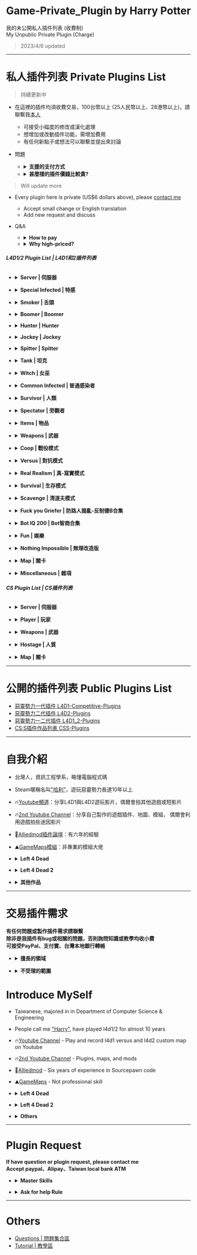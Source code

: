 # Game-Private_Plugin by Harry Potter
我的未公開私人插件列表 (收費制)<br/>
My Unpublic Private Plugin (Charge) 
> 2023/4/6 updated

- - - -
# 私人插件列表 Private Plugins List
> 持續更新中
* 在這裡的插件均須收費交易，100台幣以上 (25人民幣以上、28港幣以上)，請聯繫我[本人](https://steamcommunity.com/profiles/76561198026784913)
  * 可接受小幅度的修改或漢化處理
  * 想增加或改動插件功能，需增加費用
  * 有任何新點子或想法可以聯繫並提出來討論
* 問題
  * <details><summary><b>支援的支付方式</b></summary>

    * Paypal
    * 台灣本地銀行轉帳
    * 支付宝
  </details>

  * <details><summary><b>甚麼樣的插件價錢比較貴?</b></summary>

    * 支援翻譯
    * 支援資料庫
    * 多個指令與命令功能
    * 支援Gamedata (windows、linux)
    * 支援其他遊戲
    * 支援其他插件不衝突
  </details>

> Will update more
* Every plugin here is private (US$6 dollars above), please [contact me](https://steamcommunity.com/profiles/76561198026784913)
  * Accept small change or English translation
  * Add new request and discuss
* Q&A
  * <details><summary><b>How to pay</b></summary>

    * Paypal
    * Taiwanese local bank
    * Alipay
  </details>
  
  * <details><summary><b>Why high-priced?</b></summary>

    * Support Translation
    * Support Database
    * Multi cvars and commands
    * Support Gamedata (windows、linux)
    * Support other games
    * Support other plugins
  </details>

###### **L4D1/2 Plugin List | L4D1和2插件列表**
* <details><summary><b>Server | 伺服器</b></summary>

  * [server_vpn_hop](/Plugin_插件/Server_伺服器/server_vpn_hop): Type Command to show Vpn List
    * 輸入指令顯示 Server/Vpn 列表
  * [l4d_slot_vote](/Plugin_插件/Server_伺服器/l4d_slot_vote): Allow players to change server slots by using vote. + Kick non-admin spectators
    * 允許玩家使用命令更改伺服器人數上限 + 踢除非管理員的所有旁觀者
  * [sm_PlayerTime](/Plugin_插件/Server_伺服器/sm_PlayerTime): Showing the time played on record in Game Stats while player joins the server
    * 當玩家連線進來伺服器之後，顯示玩家的遊戲時數
  * [l4d_vote_block](/Plugin_插件/Server_伺服器/l4d_vote_block): Unable to call valve vote depending on gamemode and difficulty.
    * 根據遊戲模式和難度禁止使用Esc->發起投票
  * [l4d2_scripted_hud](/Plugin_插件/Server_伺服器/l4d2_scripted_hud): Display text for up to 5 scripted HUD slots on the screen.
    * 在玩家畫面上方五個Hud位置顯示不同的特殊文字
  * [readyup](/Plugin_插件/Server_伺服器/readyup): Ready-up plugin
    * 準備才能開始遊戲的插件
  * [pause](/Plugin_插件/Server_伺服器/pause): Pause plugin
    * 暫停遊戲的插件
  * [l4d_playerjoining](/Plugin_插件/Server_伺服器/l4d_playerjoining): Informs other players when a client connects to the server and changes teams.
    * 當玩家更換隊伍、連線、離開伺服器之時，通知所有玩家
  * [server_welcome_message](/Plugin_插件/Server_伺服器/server_welcome_message): Display Welcome Message to new players (support translation)
    * 玩家加入伺服器後，聊天視窗顯示歡迎訊息 (支援多國語言)
  * [l4d_scoreboard_panel](/Plugin_插件/Server_伺服器/l4d_scoreboard_panel): Display a sourcemod panel when players press the SCORE key.
    * 按下Tab之後出現玩家列表介面，顯示每個玩家的狀態
  * [l4d_ragdoll_clear](/Plugin_插件/Server_伺服器/l4d_ragdoll_clear): Clear survivor/common infected/S.I./Witch ragdolls when they die.
    * 當人類、普通感染者、特感、Witch死亡時，他們的屍體立即消失並清除
  * [l4d_team_unscramble](/Plugin_插件/Server_伺服器/l4d_team_unscramble): Puts players on the right team after map/campaign change and provides API.
    * 換圖或者換關卡之後，將玩家還原到上次所在的隊伍
</details>

* <details><summary><b>Special Infected | 特感</b></summary>

  * [l4d_cso_zombie_Regeneration](https://github.com/fbef0102/L4D1_2-Plugins/tree/master/l4d_cso_zombie_Regeneration): The zombies have grown stronger, now they are able to heal their injuries by standing still without receiving any damage.
    * (公開) 殭屍變得更強大，他們只要站著不動便可以自癒傷勢　(仿CSO惡靈降世 殭屍技能)
  * [1vSpecials](/Plugin_插件/Special_Infected_特感/1vSpecials): Special infected incaps survivors and die + set each scratch damage + skip getup animation
    * 特感控到倖存者之後造成一定傷害並處死 + 設置每個特感的抓傷 + 略過起身動畫
  * [l4d_ssi_teleport_fix](/Plugin_插件/Special_Infected_特感/l4d_ssi_teleport_fix): Teleport AI Infected player to the teammate who is much nearer to survivors.
    * 傳送比較遠的AI特感到靠近倖存者的特感隊友附近
  * [l4d_si_slowdown](/Plugin_插件/Special_Infected_特感/l4d_si_slowdown): Manages the gunfire slowdown for infected team
    * 依據槍械種類修改特感隊伍的槍緩速度
  * [l4d_kick_stuck_infected](/Plugin_插件/Special_Infected_特感/l4d_kick_stuck_infected): Kick special infected bots if they don't attack and can't be seen by survivors within certain time
    * AI 特感一段時間內不攻擊或卡住將會被處死
  * [l4d_infected_speed_boost](/Plugin_插件/Special_Infected_特感/l4d_infected_speed_boost): L4D1/2 infected get speed boost while duck or climbing the ladder
    * 特感在爬梯或蹲下期間自動加速移動
</details>

* <details><summary><b>Smoker | 舌頭</b></summary>

  * [l4d_smoker_pull_weapon_drop](/Plugin_插件/Smoker_舌頭/l4d_smoker_pull_weapon_drop): Random weapon drops when pulled by smoker
    * 被Smoker拉走的時候強制掉落手上的武器
</details>

* <details><summary><b>Boomer | Boomer</b></summary>

  * [l4d_Nauseating_boomer](/Plugin_插件/Boomer_Boomer/l4d_Nauseating_boomer): Allows for unique Boomer abilities to spread its nauseating bile.
    * 增強Boomer，賦予多種超能力成為超級肥宅
</details>

* <details><summary><b>Hunter | Hunter</b></summary>

  * [l4d_hunter_destructive](/Plugin_插件/Hunter_Hunter/l4d_hunter_destructive): Allows for unique Hunter abilities to the destructive beast.
    * 增強Hunter，賦予多種超能力成為毀滅性的野獸
</details>

* <details><summary><b>Jockey | Jockey</b></summary>

  * [l4d2_Sinister_Jockey](/Plugin_插件/Jockey_Jockey/l4d2_Sinister_Jockey): Allows for unique Jockey abilities to empower the small tyrant.
    * 增強Jockey，賦予多種超能力成為小小的暴君
  * [l4d2_jockey_continue_incap_ride](/Plugin_插件/Jockey_Jockey/l4d2_jockey_continue_incap_ride): Allows jockeys to continue riding survivors after they would be incapacitated
    * Jockey可以繼續騎即將要倒地的倖存者
</details>

* <details><summary><b>Spitter | Spitter</b></summary>

  * [L4D2_Spitter_Supergirl](/Plugin_插件/Spitter_Spitter/L4D2_Spitter_Supergirl): Adds a host of abilities to the Spitter to add Supergirl like powers.
    * 增強Spitter，賦予多種超能力成為超能小妹妹
  * [l4d2_spitter_spit_hell](/Plugin_插件/Spitter_Spitter/l4d2_spitter_spit_hell): A pool of Spit starts to damage survivors immediately instead of zero damage while spreading
    * Spitter的酸液剛開始擴散之時對人類是0傷害改變成能造成傷害
</details>

* <details><summary><b>Tank | 坦克</b></summary>

  * [l4d2_tdr](/Plugin_插件/Tank_坦克/l4d2_tdr): Displays Damage Information on Tank Death.
    * Tank死亡時顯示對Tank造成傷害統計表
  * [l4d_tank_count](/Plugin_插件/Tank_坦克/l4d_tank_count): Show how long is tank alive, how much damage done, and tank incap/death/punch/rock/car statistics
    * Tank死亡時顯示Tank存活多長時間、對倖存者造成的 倒地/死亡/總傷害/拳頭/石頭/車子 統計表
  * [l4d_NoEscapeTank](/Plugin_插件/Tank_坦克/l4d_NoEscapeTank): No Tank Spawn as the rescue vehicle is coming
    * 救援載具來臨之後不會有Tank來襲
  * [skip_tank_taunt](/Plugin_插件/Tank_坦克/skip_tank_taunt): Skip Tank Victory + Speed up Obstacle animation playback
    * Tank爬行障礙物速度變快 + 略過咆哮勝利動畫
  * [l4d_tank_speed_boost](/Plugin_插件/Tank_坦克/l4d_tank_speed_boost): Increase Tank speed until hitting survivors
    * Tank爬行障礙物速度與移動速度逐漸變快直到打到倖存者為止 
  * [l4d_tankhud](/Plugin_插件/Tank_坦克/l4d_tankhud): Show tank hud for infected team and spectators
    * 為特感者隊伍與旁觀者展示Tank介面，顯示血量與控制權
  * [l4d_burn_tank_penalty](/Plugin_插件/Tank_坦克/l4d_burn_tank_penalty): Get slowdown while burning the tank
    * 燃燒Tank的玩家會被減速慢行
</details>

* <details><summary><b>Witch | 女巫</b></summary>
  
  * [witch_target_override](https://github.com/fbef0102/L4D1_2-Plugins/tree/master/witch_target_override): Change target when the witch incapacitates or kills victim + witchs auto follow survivors
    * (公開) Witch會自動跟蹤你，一旦驚嚇到她，不殺死任何人絕不罷休
  * [l4d_witch_behind_fix](https://github.com/fbef0102/L4D1_2-Plugins/tree/master/l4d_witch_behind_fix): The witch turns back if nearby survivor scares her behind
    * (公開) 當有人在背後驚嚇Witch，Witch會秒轉身攻擊
  * [l4d_witch_realism_door_fix](https://github.com/fbef0102/L4D2-Plugins/tree/master/l4d_witch_realism_door_fix): Fixing witch can't break the door on Realism Normal、Advanced、Expert
    * (公開) 修正Witch在寫實模式下的一般難度、進階難度、專家難度，無法抓破門
  * [l4d_ultra_witch](/Plugin_插件/Witch_女巫/l4d_ultra_witch): The Witch's hit deals a set amount of damage instead of instantly incapping, while also sending the survivor flying.
    * Witch不會一抓倒地，而是擊飛倖存者
</details>

* <details><summary><b>Common Infected | 普通感染者</b></summary>

  * [l4d2_horde_equaliser](/Plugin_插件/Common_Infected_普通感染者/l4d2_horde_equaliser): Make certain event hordes finite
    * 控制地圖上的無限屍潮機關，將無限屍潮改為有限的殭屍數量
  * [l4d2_spawn_uncommons](/Plugin_插件/Common_Infected_普通感染者/l4d2_spawn_uncommons): Spawn Uncommon Infected on the map (Support The Last Stand New Model)
    * 地圖上生成特殊一般感染者，有鎮暴警察、CEDA人員、小丑、泥人、工人、吉米賽車手、墮落倖存者
  * [l4d2_bile_out_nav_negate_createbot](/Plugin_插件/Special_Infected_特感/l4d2_bile_out_nav_negate_createbot): If Vomit jar is thrown at the place which is out of map (NAV), negate bile effect
    * 當膽汁丟到地圖之外或普通殭屍追不到的地方，膽汁效果將會無效
</details>

* <details><summary><b>Survivor | 人類</b></summary>

  * [l4d2_supply_woodbox](https://github.com/fbef0102/L4D2-Plugins/tree/master/l4d2_supply_woodbox): Supply boxes are dropped randomly in the map every certain seconds to provide support for the fight against the zombies.
    * (公開) 地圖上隨機出現補給箱，提供人類強力支援 (仿CSO惡靈降世 補給箱)
  * [l4d2_item_hint](https://github.com/fbef0102/L4D2-Plugins/tree/master/l4d2_item_hint): When using 'Look' in vocalize menu, print corresponding item to chat area and make item glow or create spot marker/infeced maker like back 4 blood.
    * (公開) 使用語音雷達"看"可以標記任何物品、武器、地點、特感
  * [l4d_saferom_prevent_kit](/Plugin_插件/Survivor_人類/l4d_saferom_prevent_kit): Block Player from using Kit in Saferoom
    * 在安全區域內禁止人類使用治療包
  * [antisaferoomdooropen](/Plugin_插件/Survivor_人類/antisaferoomdooropen): Start Saferoom door anti open + teleport survivor back to safe area when leaving out saferoom until certain time pass
    * 起始安全室的安全門將會鎖住直到時間結束 + 沒有安全門的關卡一旦離開安全區域會傳送回起始安全區域
  * [l4d_survivor_damage_modify](/Plugin_插件/Survivor_人類/l4d_survivor_damage_modify): Modify damage done to survivors from Tank, SI, Witch, Common, Fall
    * 傷害比例調整插件，可自行調整 Tank/Witch/特感/小殭屍/跳樓 對人類造成的傷害比
  * [l4d_unstuck](/Plugin_插件/Survivor_人類/l4d_unstuck): Allows players to get themselves unstuck from charger glitches and level clips
    * 玩家使用命令解除自身卡住的狀態 (譬如卡死在地形或牆壁)
  * [L4D2_Stats_Percentage_UP](/Plugin_插件/Survivor_人類/L4D2_Stats_Percentage_UP): Simple MVP Statistics after command or in the end of the round
    * 使用指令或回合結束的時候顯示對CI、SI、Tank的擊傷統計表
  * [l4d_h_csm](/Plugin_插件/Survivor_人類/l4d_h_csm): Allows players to change their L4D1/2 character or model in-game!
    * 允許玩家在遊戲中更換一二代角色(外觀, 手 和 語音) 或是模組(只有外觀)
  * [l4d_telpeort_call](/Plugin_插件/Survivor_人類/l4d_telpeort_call): Teleport Call Menu
    * 呼叫傳送功能菜單，能傳送玩家到起點、終點、救援區域
  * [l4d_headshot_reward_sound](/Plugin_插件/Survivor_人類/l4d_headshot_reward_sound): Play Reward Sound when headshot
    * 特感或普通感染者爆頭的時候有獎勵提示與音效
  * [l4d2healthglow](/Plugin_插件/Survivor_人類/l4d2healthglow): Gives the Survivors a health glow around them.
    * 根據玩家生命值狀態給予輪廓光圈適當的顏色
  * [l4d_friendly_fire_stats](/Plugin_插件/Survivor_人類/l4d_friendly_fire_stats): Display all friendly fire dealt and received.
    * 顯示造成與受到的友傷以及兇手，有友傷統計
  * [l4d_dead_save_nodify](/Plugin_插件/Survivor_人類/l4d_dead_save_nodify): Notify people when survivor is dead or someone uses defibrillator to revive
    * 當玩家死亡或者從地獄被救活時，提示導演系統訊息
  * [l4d_pill_adrenaline_save](/Plugin_插件/Survivor_人類/l4d_pill_adrenaline_save): Player can throw adrenaline shot/pill at incapacitated teammates and help them get up immediately.
    * 玩家可以朝向倒地玩家扔手中的藥丸或腎上腺素，幫助他們快速救起
  * [l4d_more_supply](/Plugin_插件/Survivor_人類/l4d_more_supply): Player can take an item on the map multi times depends on 5+ survivors in server
    * 隨著玩家人數越多，地圖上的資源可以重複拿很多次
</details>

* <details><summary><b>Spectator | 旁觀者</b></summary>

  * [l4d2_spectating_cheat](https://github.com/fbef0102/L4D2-Plugins/tree/master/l4d2_spectating_cheat): A spectator who watching the survivor at first person view can now see the infected model glows though the wall
    * (公開) 旁觀者能看到特感的光圈，主要是用來更好的觀看體驗
  * [l4d_flashlight_speconly](/Plugin_插件/Spectator_旁觀者/l4d_flashlight_speconly): Attaches an extra flashlight to spectators and dead survivors.
    * 給死亡玩家或旁觀者手電筒，照亮地圖
</details>

* <details><summary><b>Items | 物品</b></summary>

  * [L4D_NoSafeRoomMedKits](/Plugin_插件/Items_物品/L4D_NoSafeRoomMedKits): No Safe Room Medkits
    * 刪除安全室的治療包並替換成別的物品
  * [ItemTracking](/Plugin_插件/Items_物品/ItemTracking): Control items limit on map
    * 控制地圖上的物品數量與限制
  * [AnnouceLaserAmmo](/Plugin_插件/Items_物品/AnnouceLaserAmmo): Display instruction hint when someone uses ammo or laser sight
    * 玩家補給子彈或雷射時顯示大大的提示給其他玩家看到
  * [l4d_medkit_status](/Plugin_插件/Items_物品/l4d_medkit_status): Report Personal Medkit Status when player used Medkits
    * 使用治療包時提示個人的治療包使用數量與狀態
  * [who_shot_gas](/Plugin_插件/Items_物品/who_shot_gas): Type !gas to disaply who shot the last gas can. + Announce when gas can being shot.
    * 誰他馬打爆汽油桶
</details>

* <details><summary><b>Weapons | 武器</b></summary>

  * [l4d_lasertag](https://github.com/fbef0102/L4D1_2-Plugins/tree/master/l4d_lasertag): Shows a laser for straight-flying fired projectiles
    * (公開) 開槍會有子彈光線
  * [l4d_wlimits](/Plugin_插件/Weapons_武器/l4d_wlimits): Restrict weapons individually or together
    * 限制每個武器可以拿取的數量，超過就不能拿取
  * [l4d2_zoom_level](/Plugin_插件/Weapons_武器/l4d2_zoom_level): Everyone can change zoom level for snipers by command.
    * 玩家使用指令調整狙擊鏡的遠近範圍 (可以看得更遠)
  * [l4d2_lasersight](/Plugin_插件/Weapons_武器/l4d2_lasersight): L4D2 Upgrade Laser Sights by using commands
    * 玩家使用指令升級紅外線雷射
</details>

* <details><summary><b>Coop | 戰役模式</b></summary> 

  * [l4d_tankAttackOnSpawn](https://github.com/fbef0102/L4D1_2-Plugins/tree/master/l4d_tankAttackOnSpawn): Forces AI tank to leave stasis and attack while spawn in coop.
    * (公開) 戰役模式之下Tank會主動前往攻擊倖存者而非待在原地等
  * [l4d_full_hp_map_transition](/Plugin_插件/Coop_戰役模式/l4d_full_hp_map_transition): Set survivor health when mission completes in coop mode
    * 戰役模式通關之時恢复並設定倖存者血量
  * [coopbosses_ifier](/Plugin_插件/Coop_戰役模式/coopbosses_ifier): Sets a tank and witch spawn point on every map in coop mode
    * 戰役模式下每一張地圖挑選隨機路程生成一隻Tank與一個Witch
</details>

* <details><summary><b>Versus | 對抗模式</b></summary> 

  * [l4d_zcs](/Plugin_插件/Versus_對抗模式/l4d_zcs): Allows infected team players to change their class in ghost mode.
    * 特感玩家可以在靈魂狀態自行切換特感種類
  * [versusbosses_ifier](/Plugin_插件/Versus_對抗模式/versusbosses_ifier): Sets a tank and witch spawn point on every map in versus
    * 對抗模式下每一張地圖挑選隨機路程生成一隻Tank與一個Witch
  * [l4d_trade_player](/Plugin_插件/Versus_對抗模式/l4d_trade_player): Type !trade to open a menu to select two players to swap, one from survivor team and another one from infected team.
    * 輸入!trade打開菜單選擇雙方隊伍一位玩家，然後全體投票決定兩位玩家交換隊伍
  * [l4d_ghost_FinaleSpawn](/Plugin_插件/Versus_對抗模式/l4d_ghost_FinaleSpawn): Adjust ghost infected spawn range on finales
    * 在救援關卡調整靈魂特感的復活距離
  * [l4d_ghost_checkpoint_spawn](/Plugin_插件/Versus_對抗模式/l4d_ghost_checkpoint_spawn): Changes to conditions for ghost spawning in start/end areas.
    * 靈魂特感能夠在安全室內復活
  * [l4d2_versus_scoremod](/Plugin_插件/Versus_對抗模式/l4d2_versus_scoremod): Override versus score depending on survivor health and damage bonus
    * 根據玩家的血量與傷害改變對抗模式的過關分數
</details>

* <details><summary><b>Real Realism | 真-寫實模式</b></summary> 

  * [l4d_expertrealism](https://github.com/fbef0102/L4D1_2-Plugins/tree/master/l4d_expertrealism): L4D1/2 Real Realism Mode (No Glow + No Hud)
    * (公開) L4D1/2 真寫實模式 (沒有光圈與介面)
  * [weapon_csgo_reload](https://github.com/fbef0102/L4D2-Plugins/tree/master/l4d2_weapon_csgo_reload): Weapon Quickswitch Reloading in L4D1+2
    * (公開) 將武器改成現代遊戲的裝子彈機制 (仿CS:GO切槍裝彈設定)
  * [l4d_dynamic_muzzle_flash](/Plugin_插件/Real_Realism_真寫實模式/l4d_dynamic_muzzle_flash): Adds dynamic muzzle flash to gunfire
    * 槍口增加逼真的閃光
  * [l4d2_melee_durability](/Plugin_插件/Real_Realism_真寫實模式/l4d2_melee_durability): Every melee weapons have durability, once run out durability, the melee weapon will be removed
    * 每個近戰武器都有耐久值，揮砍殭屍會消耗耐力，當耐久值耗盡時移除近戰武器
</details>

* <details><summary><b>Survival | 生存模式</b></summary> 

  * [survival_hp](/Plugin_插件/Survival_生存模式/survival_hp): Restore Health when survival begins.
    * 生存模式計時開始時候，恢复所有倖存者血量
  * [l4d_Teleport_Item](/Plugin_插件/Survival_生存模式/l4d_Teleport_Item): Open Menu to teleport items on the map.
    * 打開菜單傳送地圖上所有物品到身邊
  * [l4d2_survival_spectator_reset](/Plugin_插件/Survival_生存模式/l4d2_survival_spectator_reset): If player is spectator or player changes team after survival begins, he can not get the survival time record.
    * 生存模式計時開始之後，任何玩家切換到旁觀者、閒置、不在倖存者隊伍內，將無法獲得生存時間紀錄
  * [l4d_survival_setup](/Plugin_插件/Survival_生存模式/l4d_survival_setup): Set up weapon slots before survival starts
    * 生存模式開始之前設定自己想要拿取的武器與物品，下次回合開始之時會自動裝備
  * [l4d_survival_GasConfig](/Plugin_插件/Survival_生存模式/l4d_survival_GasConfig): Save and load gas configs
    * 生存模式開始之前設定汽油桶位置，下次回合開始之時汽油桶自動擺放
  * [l4d_survival_min_si_require](/Plugin_插件/Survival_生存模式/l4d_survival_min_si_require): Display Minimum SI requirement for full-team on each survival map.
    * 在聊天欄顯示該生存地圖的最少特感擊殺數
  * [l4d_survival_auto_recover](/Plugin_插件/Survival_生存模式/l4d_survival_auto_recover): Auto save survivors if incapacitated or hanging from ledge before survival begins
    * 生存模式計時開始之前，任何玩家倒地或掛邊會自動爬起來並恢复所有血量
</details>

* <details><summary><b>Scavenge | 清道夫模式</b></summary> 

  * [l4d2_scavenge_special_rule_end](/Plugin_插件/Scavenge_清道夫模式/l4d2_scavenge_special_rule_end): Display Scavenge score and time, checks various win conditions mid-round and forece end if necessary.
    * 顯示回合分數與時間，清道夫模式下新增不同的特殊勝利規則
</details>

* <details><summary><b>Fuck you Griefer | 防路人搗亂-反制傻B合集</b></summary>

  * [l4d_rescue_vehicle_leave_timer](https://github.com/fbef0102/L4D2-Plugins/tree/master/l4d_rescue_vehicle_leave_timer): When rescue vehicle arrived and a timer will display how many time left for vehicle leaving. If a player is not on rescue vehicle or zone, slay him
    * (公開) 救援來臨之後，未在時間內上救援載具逃亡的玩家將處死
  * [lockdown_system-l4d2](https://github.com/fbef0102/L4D1_2-Plugins/tree/master/lockdown_system-l4d2): Locks Saferoom Door Until Someone Opens It.
    * (公開) 倖存者必須等待時間到並合力對抗屍潮與Tank才能打開終點安全門
  * [L4DVSAutoSpectateOnAFK](https://github.com/fbef0102/L4D1_2-Plugins/tree/master/L4DVSAutoSpectateOnAFK): Forces survivors and infected to spectate if they're AFK after certain time
    * (公開) AFK的玩家將會被旁觀並且踢出伺服器
  * [l4d_vocalize_antiflood](/Plugin_插件/Anti_Griefer_防惡意路人/l4d_vocalize_antiflood): Stops vocalize flooding when reaching token limit
    * 限制玩家使用角色語音，當語音次數達到限制之後開始禁止，必須等待冷卻時間結束才能再使用角色語音
  * [anti_end_saferoomdoor](/Plugin_插件/Anti_Griefer_防惡意路人/anti_end_saferoomdoor): Locks end saferoom door until all survivors get inside.
    * 所有人抵達終點安全室之前，不得關門
  * [kickthevoter](/Plugin_插件/Survival_生存模式/kickthevoter): Make It So The Person Calling The Vote Gets Kicked!
    * 使用Esc->發起投票的人將會被反踢出去伺服器
  * [anti-friendly_fire_V2](/Plugin_插件/Anti_Griefer_防惡意路人/anti-friendly_fire_V2): shoot teammate = shoot yourself V2
    * 隊友開槍射你會反彈傷害，第二版本
  * [anti-friendly_fire_RPG](/Plugin_插件/Anti_Griefer_防惡意路人/anti-friendly_fire_RPG): shoot teammate = shoot yourself RPG
    * 隊友開槍射你會反彈傷害，RPG版本
  * [l4d_together](/Plugin_插件/Anti_Griefer_防惡意路人/l4d_together): A simple anti - runner system , punish the runner by spawn SI behind her.
    * 離隊伍太遠的玩家，特感代替月亮懲罰你
  * [sm_regexfilter](/Plugin_插件/Anti_Griefer_防惡意路人/sm_regexfilter): Filter dirty words via Regular Expressions
    * 禁詞表，任何人打字說出髒話或敏感詞彙，字詞會被屏蔽、禁言並處死玩家
  * [l4d_elevator_getin_timer](/Plugin_插件/Anti_Griefer_防惡意路人/l4d_elevator_getin_timer): When someone presses the elevator button or enters the CEDA Trailer, a timer will display how many time left. If a player is not inside the evelator/CEDA Trailer, slay him
    * 當有人按下電梯按鈕或是進入CEDA大拖車時，開始倒數計時，未在時間內進入電梯或CEDA大拖車的玩家將處死
  * [teamlock_vote](/Plugin_插件/Anti_Griefer_防惡意路人/teamlock_vote): Calls a vote to enable / disable locking teams in place once game starts (so no spectators can join in mid-game)
    * 遊戲開始後旁觀者或路人不能跳隊到倖存者或感染者遊玩
  * [l4d_mute_player_list](/Plugin_插件/Anti_Griefer_防惡意路人/l4d_mute_player_list): Player can personally mute someone chat text and mic voice.
    * 玩家可以在個人列表上封鎖其他人的語音與聊天文字
</details>

* <details><summary><b>Bot IQ 200 | Bot智商合集</b></summary>

  * [l4d_bot_healing](/Plugin_插件/Bot_IQ_200_Bot_智商加強/l4d_bot_healing): Set the health value bots require before using First Aid, Pain Pills or Adrenaline. (target is self or bot or player)
    * 只要生命值不低於一定血量，Bot不會使用醫療包治療對象與傳送藥丸給對象 (對象區分為自己、隊友Bot、真人玩家)
  * [l4d2_sb_fix](/Plugin_插件/Bot_IQ_200_Bot_智商加強/l4d2_sb_fix): Survivor Bot Fix. Improve Survivor Bot
    * 強化AI Bot的智商與行為
  * [l4d_grenade_throwing_bots](/Plugin_插件/Bot_IQ_200_Bot_智商加強/l4d_grenade_throwing_bots): Allows Bots To Throw Grenades Themselves.
    * AI Bot可以主動扔膽汁瓶、燃燒瓶、土製炸彈，提高智商不會亂丟
</details>

* <details><summary><b>Fun | 娛樂</b></summary>

  * [l4d2_karma_kill](https://github.com/fbef0102/L4D2-Plugins/tree/master/l4d2_karma_kill): Very Very loudly announces the predicted event of a player leaving the map and or life through height or drown.
    * (公開) 被Charger撞飛、Tank打飛、Jockey騎走墬樓、自殺跳樓等等會有慢動作特效
  * [l4d2_gifts](https://github.com/fbef0102/L4D2-Plugins/tree/master/l4d2_gifts): Drop gifts (touch gift to earn reward) when a special infected or a witch/tank killed by survivor.
    * (公開) 殺死特感會掉落禮物盒，會獲得驚喜物品，聖誕嘉年華
  * [l4d_player_spritetrail](/Plugin_插件/Fun_娛樂/l4d_player_spritetrail): l4d player tail effect (env_spritetrail)
    * 玩家走路，會有尾巴特效 (使用物件: env_spritetrail)
  * [l4d_player_tail](/Plugin_插件/Fun_娛樂/l4d_player_tail): l4d player tail effect (prop_dynamic_override)
    * 玩家走路，會有尾巴特效 (使用物件: prop_dynamic_override)
  * [fortnite_l4d1&2](/Plugin_插件/Fun_娛樂/fortnite_l4d1&2): Emotes and Dance in L4D1/2
    * 搞笑動作模組: 表情與舞蹈
  * [simple-bhop](/Plugin_插件/Fun_娛樂/simple-bhop): Let users Bunny Hop with simplicity
    * 簡單的連跳插件
  * [L4D2_Buy_Store](/Plugin_插件/Fun_娛樂/L4D2_Buy_Store): L4D2 Human and Zombie Shop by HarryPoter
    * 人類與特感的購物商城 (附有特殊商品與資料庫)
  * [l4d_ranking_system](/Plugin_插件/Fun_娛樂/l4d_ranking_system): Kill infected to get Exp and rank, type !rank to show rank menu
    * 殺死殭屍與特感獲得經驗值與頭銜名稱，輸入!rank顯示排行榜菜單
  * [Trails_Projectile](/Plugin_插件/Fun_娛樂/Trails_Projectile): Trails Projectile (Pipe Bomb / Molotov / VomitJar / Grenade / Spitter Projectile / Tank Rock)
    * 投擲物品時有拖曳軌跡 (土製炸彈 / 汽油彈 / 膽汁瓶 / 榴彈 / Spitter唾液物 / Tank石頭)
  * [l4d_character_vocalize_select](/Plugin_插件/Fun_娛樂/l4d_character_vocalize_select): Player can select other character's voice and vocalize
    * 可以使用所有角色語音並發出對話，能自定義語音列表
</details>

* <details><summary><b>Nothing Impossible | 無理改造版</b></summary>

  * [l4d_tankhelper](https://github.com/fbef0102/L4D1_2-Plugins/tree/master/l4d_tankhelper): Tanks throw special infected instead of rocks
    * (公開) Tank不會丟出石頭而是丟出特感
  * [l4d_gun_blastpushback](/Plugin_插件/Nothing_Impossible_無理改造版/l4d_gun_blastpushback): Doraemon Aircannon
    * 人類擁有多啦A夢的空氣砲
  * [l4d_rejump](/Plugin_插件/Nothing_Impossible_無理改造版/l4d_rejump): Allows multi-jumping on air.
    * 成為超級瑪利歐，人類與特感能在空中使用月步，多次跳躍
  * [l4d_tracerock](/Plugin_插件/Nothing_Impossible_無理改造版/l4d_tracerock): Tank's rock will trace survivor until hit something.
    * Tank的石頭自動追蹤倖存者
  * [l4d2_scope_wallhack](/Plugin_插件/Nothing_Impossible_無理改造版/l4d2_scope_wallhack): Survivor can use sniper scopes to see the infected model glows though the wall
    * 倖存者打開狙擊鏡能透視看到特感
  * [l4d_climb](/Plugin_插件/Nothing_Impossible_無理改造版/l4d_climb): Makes Everyone Climb On Walls.
    * 人類與特感能爬牆
  * [l4d_pushdrag](/Plugin_插件/Nothing_Impossible_無理改造版/l4d_pushdrag): Press Double E key to move the objects and players
    * 漂浮咒，溫咖癲啦唯啊薩
  * [l4d2_wallhack_cheat](/Plugin_插件/Nothing_Impossible_無理改造版/l4d2_wallhack_cheat): Admins can use commands to see the infected model glows though the wall
    * 管理員輸入指令能透視看到特感
</details>

* <details><summary><b>Map | 關卡</b></summary>

  * (公開) [sm_l4d_mapchanger](https://github.com/fbef0102/L4D1_2-Plugins/tree/master/sm_l4d_mapchanger): Force change to next mission when current mission(final stage) end + Force change to next level when survivors wipe out (Apply to survival).
    * 最後一關結束時自動換圖 + 滅團N次後切換到下一個關卡 (生存模式也適用)
  * [l4d_restartmap_command](/Plugin_插件/Map_關卡/l4d_restartmap_command): Admin say !restartmap to restart current map + Force of restartmap after Quantity of rounds (tries) events survivors wipe out
    * 管理員輸入!restartmap能重新地圖關卡 + 滅團N次後重新地圖
  * [l4d_random_map_vote](/Plugin_插件/Map_關卡/l4d_random_map_vote): Vote to change map, the map is chosen randomly from data
    * 投票更換地圖，但是地圖是隨機挑選的
</details>

* <details><summary><b>Miscellaneous | 雜項</b></summary>

  * [grave_break](/Plugin_插件/Miscellaneous_雜項/grave_break): say !breakgrave to break all graves
    * 輸入 !breakgrave 打破地圖上所有墓碑
  * [laser_block](/Plugin_插件/Miscellaneous_雜項/laser_block): Stop survivors from upgrading laser sight once survivors leave saferoom or survival begins
    * 遊戲開始後不能升級紅外線雷射
  * [slay_bots](/Plugin_插件/Miscellaneous_雜項/slay_bots): Use commands to slay bots
    * 輸入指令一次處死多個Bots
  * [l4d_block_ff_shake](/Plugin_插件/Miscellaneous_雜項/l4d_block_ff_shake): No friendly fire, and prevent survivor vision from getting experiencing recoil and screen shaking
    * 關閉友傷與右鍵推人造成隊友螢幕晃動與後座力降低
</details>

###### **CS Plugin List | CS插件列表**
* <details><summary><b>Server | 伺服器</b></summary>

  * [css_texture_manager_block](/CS_插件/Server_伺服器/css_texture_manager_block): Kicks out clients who are potentially attempting to enable mathack
    * 踢出可能試圖使用作弊指令的客戶
  * [css_PlayerTime](/CS_插件/Server_伺服器/css_PlayerTime): Showing the time played on record in Game Stats and country while player joins the server
    * 當玩家連線進來伺服器之後，顯示玩家的遊戲時數與地區
</details>

* <details><summary><b>Player | 玩家</b></summary>

  * [css_team_noblock](/CS_插件/Player_玩家/css_team_noblock): Prevents collisions with teammates.
    * 隊友可以穿透不擋路
</details>

* <details><summary><b>Weapons | 武器</b></summary>

  * [css_weapon_csgo_reload](/CS_插件/Weapons_武器/css_weapon_csgo_reload): Modern weapon reload, like csgo quick reloading
    * 將CS武器改成現代遊戲的裝子彈機制 (仿CS:GO切槍裝彈設定)
  * [css_drop_on_death](/CS_插件/Weapons_武器/css_drop_on_death): Drop all weapons, grenades, knife and remaining armor on death.
    * 死亡時掉落所有武器、刀、手榴彈與防彈背心
  * [css_weapon_limit](/CS_插件/Weapons_武器/css_weapon_limit): Restrict each weapon limit in CT and T team respectively
    * 限制反恐小組與恐怖份子隊伍內，每一種武器可以拿取的數量，超過就不能撿起也不能購買
</details>

* <details><summary><b>Hostage | 人質</b></summary>

  * [css_hostage_invulnerable](/CS_插件/Hostage_人質/css_hostage_invulnerable): Hostages become invulnerable and never die.
    * 人質不會受傷死亡
</details>

* <details><summary><b>Map | 關卡</b></summary>

  * [l4d_restartmap_command](/Plugin_插件/Map_關卡/l4d_restartmap_command): Admin say !restartmap to restart current map 
    * 管理員輸入!restartmap能重新地圖關卡
</details>

- - - -

# 公開的插件列表 Public Plugins List
* [惡靈勢力一代插件 L4D1-Competitive-Plugins](https://github.com/fbef0102/L4D1-Competitive-Plugins)
* [惡靈勢力二代插件 L4D2-Plugins](https://github.com/fbef0102/L4D2-Plugins)
* [惡靈勢力一二代插件 L4D1_2-Plugins](https://github.com/fbef0102/L4D1_2-Plugins)
* [CS:S插件作品列表 CSS-Plugins](https://github.com/fbef0102/CSS-Plugins)

- - - -
# 自我介紹
* 台灣人，資訊工程學系，略懂電腦程式碼
* Steam暱稱名叫["哈利"](https://steamcommunity.com/profiles/76561198026784913)，遊玩惡靈勢力長達10年以上
* 🔥[Youtube頻道](https://www.youtube.com/c/HarryPotterxToy)：分享L4D1與L4D2遊玩影片，偶爾會拍其他遊戲或短影片
* 🔥[2nd Youtube Channel](https://www.youtube.com/@HarryPotter_TW888)：分享自己製作的遊戲插件、地圖、模組，
偶爾會利用遊戲拍些迷因影片
* 📜[Alliedmod插件論壇](https://forums.alliedmods.net/member.php?u=281812)：有六年的經驗
* ⛰️[GameMaps模組](https://www.gamemaps.com/profile/194420)：非專業的模組大佬

* <details><summary><b>Left 4 Dead</b></summary>

  * 惡靈勢力一代[Roto-AZ Mod](https://github.com/fbef0102/Rotoblin-AZMod)的主要開發者
  * 2019 夏季中國懷舊杯 - 協辦人
  * 2019 夏季中國懷舊杯 - 第二名 - IB隊伍成員
  * 2022 懷舊世界盃 - 協辦人
  * 2022 懷舊世界盃 - 第三名 - IB隊伍成員
</details>

* <details><summary><b>Left 4 Dead 2</b></summary>

  * 惡靈勢力二代[反抗模式 Resistance](https://steamcommunity.com/groups/left4dead2_resistance)的主要開發者
</details>

* <details><summary><b>其他作品</b></summary>

  * [惡靈勢力一代插件作品列表](https://github.com/fbef0102/L4D1-Competitive-Plugins)
  * [惡靈勢力二代插件作品列表](https://github.com/fbef0102/L4D2-Plugins)
  * [惡靈勢力一二代插件作品列表](https://github.com/fbef0102/L4D1_2-Plugins)
  * [惡靈勢力一代伺服器架設檔案](https://github.com/fbef0102/L4D1-Server4Dead)
  * [惡靈勢力二代伺服器架設檔案](https://github.com/fbef0102/L4D2-Server4Dead)
  * [惡靈勢力二代終極地圖](https://github.com/fbef0102/L4D2-Unlimited-Map)
  * [CS:S插件作品列表](https://github.com/fbef0102/CSS-Plugins)
</details>

- - - -
# 交易插件需求
**有任何問題或製作插件需求請聯繫**<br/>
**除非是我插件有bug或相關的問題，否則詢問知識或教學均收小費**<br/>
**可接受PayPal、支付寶、台灣本地銀行轉帳**

* <details><summary><b>擅長的領域</b></summary>

  * ✔windoes與linux系統上L4D遊戲專用伺服器、本地區域插件房、5+多人戰役遊戲
  * ✔五年以上Sourcemod插件的經驗，對抗、戰役、寫實、生存
  * ✔舊插件重寫為Sourcemod 1.11以上能適用的新版本
  * ✔製作nav改寫AI路徑、修改地圖機關、新增障礙物做成地圖迷宮
  * ✔網空下載，額外的音樂檔案、模組貼圖
  * ✔大廳連線、崩潰、掉線、模組衝突、錯誤等問題
  * ✔地雷、陷阱坑、問題
</details>

* <details><summary><b>不受理的範圍</b></summary>

  * ✗非法、作弊、不合理的插件需求
  * ✗花錢就是大爺的慣老闆
  * ✗不是每個需求都能100%做到的，插件不是萬能
  * ✗不接受Google翻譯或AI翻譯的破英文
  * ✗任何不屬於我的插件的相關問題，要問要修改除非付錢否則請聯繫原作者
  * ✗RPG、誇張特效、VIP、等級系統....
  * ✗重複插件說明書已寫過的步驟或內容
  * ✗Mod，非專業模組大佬
  * ✗修改文字訊息，請自行改成自己喜歡的樣子
  * ✗盜版、舊版本遊戲或SM
  * ✗架設伺服器，不幫忙但可教學，一切自己來
  * ✗情緒勒索、道德綁架、學生價、討價還價、白嫖
</details>

# Introduce MySelf
* Taiwanese, majored in in Department of Computer Science & Engineering
* People call me ["Harry"](https://steamcommunity.com/profiles/76561198026784913), have played l4d1/2 for almost 10 years 
* 🔥[Youtube Channel](https://www.youtube.com/@HarryPotterxToy) - Play and record l4d1 versus and l4d2 custom map on Youtube
* 🔥[2nd Youtube Channel](https://www.youtube.com/@HarryPotter_TW888) - Plugins, maps, and mods
* 📜[Alliedmod](https://forums.alliedmods.net/member.php?u=281812) - Six years of experience in Sourcepawn code
* ⛰️[GameMaps](https://www.gamemaps.com/profile/194420) - Not professional skill

* <details><summary><b>Left 4 Dead</b></summary>

  * The owner of the [Rotoblin-AZ Mod](https://github.com/fbef0102/Rotoblin-AZMod) (A Competitive L4D1 Configuration)
  * 2019 Nostalgic Summer China Cup - Assistant Director
  * 2019 Nostalgic Summer China Cup - 2nd - Team IB
  * 2022 Nostalgic Tournament - Assistant Director
  * 2022 Nostalgic Tournament - 3rd - Team IB
</details>

* <details><summary><b>Left 4 Dead 2</b></summary>

  * The owner of the [L4D2 Resistance Mod](https://steamcommunity.com/groups/left4dead2_resistance) (Fun Coop VS Mode)
</details>

* <details><summary><b>Others</b></summary>

  * [L4D1-Competitive-Plugins](https://github.com/fbef0102/L4D1-Competitive-Plugins)
  * [L4D2-Plugins](https://github.com/fbef0102/L4D2-Plugins)
  * [L4D1_2-Plugins](https://github.com/fbef0102/L4D1_2-Plugins)
  * [L4D1-Server4Dead](https://github.com/fbef0102/L4D1-Server4Dead)
  * [L4D2-Server4Dead](https://github.com/fbef0102/L4D2-Server4Dead)
  * [L4D2-Unlimited-Map](https://github.com/fbef0102/L4D2-Unlimited-Map)
  * [CSS-Plugins](https://github.com/fbef0102/CSS-Plugins)
</details>

- - - -
# Plugin Request
**If have question or plugin request, please contact me**<br/>
**Accept paypal、Alipay、Taiwan local bank ATM**<br/>
* <details><summary><b>Master Skills</b></summary>

  * ✔ Dealed with windoes, linux, local server, dedicated server
  * ✔ Possess 5-year experience in Sourcepawn code. Made lots of plugins for Coop, Versus, Realism, Surival
  * ✔ Remake code, support sourcemod v1.11, convert code to latest syntax.
</details>

* <details><summary><b>Ask for help Rule</b></summary>

  * ✗ Won't do any VIP, RPG, or any admin group plugin
  * ✗ I know nothing much about .vpk mod, don't ask me
  * ✗ Decline any unreasonable plugin request, the source plugins can not do 100% everything
  * ✗ Use google to translate English...
  * ✗ Non-steam
  * ✗ Old game version、Sourcemod
</details>

- - - -
# Others
* [Questions | 問題集合區](/Questions_問題區)
* [Tutorial  | 教學區](/Tutorial_教學區)
